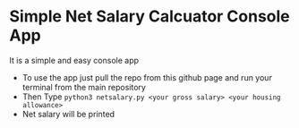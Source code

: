# Simple Net Salary Calcuator Console App
It is a simple and easy console app
- To use the app just pull the repo from this github page and run your terminal from the main repository
- Then Type `python3 netsalary.py <your gross salary> <your housing allowance>`
- Net salary will be printed

